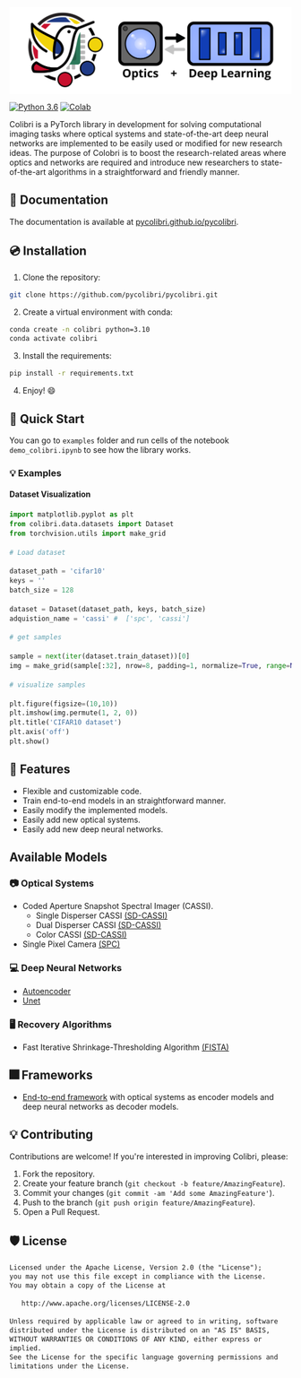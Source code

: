 ﻿<div style="display:flex;">
  <img src="docs/source/figures/colibri-banner.svg" alt="colibri-banner-full" style="width:100%;margin-left:auto;marging-right:auto;">
</div>

[![Python 3.6](https://img.shields.io/badge/python-3.10-blue.svg)](https://www.python.org/downloads/release/python-3100/)
[![Colab](https://colab.research.google.com/assets/colab-badge.svg)](https://colab.research.google.com/github/pycolibri/pycolibri/blob/main/main.ipynb)

Colibri is a PyTorch library in development for solving computational imaging tasks where optical systems and
state-of-the-art deep neural networks are implemented to be easily used or modified for new research ideas. The purpose
of Colobri is to boost the research-related areas where optics and networks are required and introduce new researchers
to state-of-the-art algorithms in a straightforward and friendly manner.

## 📑 Documentation

The documentation is available at [pycolibri.github.io/pycolibri](https://pycolibri.github.io/pycolibri/).

## 💿 Installation

1. Clone the repository:

```bash
git clone https://github.com/pycolibri/pycolibri.git
```

2. Create a virtual environment with conda:

```bash
conda create -n colibri python=3.10
conda activate colibri
```

3. Install the requirements:

```bash
pip install -r requirements.txt
```

4. Enjoy! 😄

## 🚀 Quick Start

You can go to ``examples`` folder and run cells of the notebook ``demo_colibri.ipynb`` to see how the library works.

### 💡 Examples

#### Dataset Visualization

```python
import matplotlib.pyplot as plt
from colibri.data.datasets import Dataset
from torchvision.utils import make_grid

# Load dataset

dataset_path = 'cifar10'
keys = ''
batch_size = 128

dataset = Dataset(dataset_path, keys, batch_size)
adquistion_name = 'cassi' #  ['spc', 'cassi']

# get samples

sample = next(iter(dataset.train_dataset))[0]
img = make_grid(sample[:32], nrow=8, padding=1, normalize=True, range=None, scale_each=False, pad_value=0)

# visualize samples

plt.figure(figsize=(10,10))
plt.imshow(img.permute(1, 2, 0))
plt.title('CIFAR10 dataset')
plt.axis('off')
plt.show()

```

## 🧰 Features

- Flexible and customizable code.
- Train end-to-end models in an straightforward manner.
- Easily modify the implemented models.
- Easily add new optical systems.
- Easily add new deep neural networks.

## Available Models

### 📷 Optical Systems

- Coded Aperture Snapshot Spectral Imager (CASSI).
    - Single Disperser CASSI [(SD-CASSI)](https://pycolibri.github.io/pycolibri/stubs/colibri.optics.cassi.SD_CASSI.html#colibri.optics.cassi.SD_CASSI)
    - Dual Disperser CASSI [(SD-CASSI)](https://pycolibri.github.io/pycolibri/stubs/colibri.optics.cassi.DD_CASSI.html)
    - Color CASSI [(SD-CASSI)](https://pycolibri.github.io/pycolibri/stubs/colibri.optics.cassi.C_CASSI.html)
- Single Pixel Camera [(SPC)](https://pycolibri.github.io/pycolibri/stubs/colibri.optics.spc.SPC.html)

### 💻️ Deep Neural Networks

- [Autoencoder](https://pycolibri.github.io/pycolibri/models.html)
- [Unet](https://pycolibri.github.io/pycolibri/models.html)

### 🖥 Recovery Algorithms

- Fast Iterative Shrinkage-Thresholding Algorithm [(FISTA)](https://pycolibri.github.io/pycolibri/recovery.html)

## 🎆 Frameworks

- [End-to-end framework](https://pycolibri.github.io/pycolibri/architectures.html) with optical systems as encoder models and deep neural networks as decoder models.

## 💡 Contributing

Contributions are welcome! If you're interested in improving Colibri, please:

1. Fork the repository.
2. Create your feature branch (``git checkout -b feature/AmazingFeature``).
3. Commit your changes (``git commit -am 'Add some AmazingFeature'``).
4. Push to the branch (``git push origin feature/AmazingFeature``).
5. Open a Pull Request.

## 🛡️ License

```
Licensed under the Apache License, Version 2.0 (the "License");
you may not use this file except in compliance with the License.
You may obtain a copy of the License at

   http://www.apache.org/licenses/LICENSE-2.0

Unless required by applicable law or agreed to in writing, software
distributed under the License is distributed on an "AS IS" BASIS,
WITHOUT WARRANTIES OR CONDITIONS OF ANY KIND, either express or implied.
See the License for the specific language governing permissions and
limitations under the License.
```
